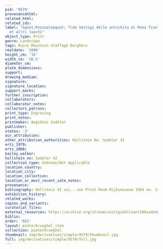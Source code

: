 ```yaml
---
pid: '9579'
provenancehtml:
related_html:
related_ids:
label: "&quot;Pozzuolo&quot; from Vestigi delle antichita di Roma Tivoli Pozzuolo
  et altri luochi"
object_type: Print
genre: Landscape
tags: Ruins Mountain Staffage Burghers
realdate: '1606'
height_cm: '15'
width_cm: '26.5'
diameter_cm:
plate_dimensions:
support:
drawing_medium:
signature:
signature_location:
support_marks:
further_inscription:
collaborators:
collaborator_notes:
collectors_patrons:
print_type: Engraving
print_notes:
printmaker: Aegidius Sadeler
publisher:
states: '3'
our_attribution:
other_attribution_authorities: Hollstein No. Sadeler 42
ertz_1979:
ertz_2008:
bailey_walker:
hollstein_no: Sadeler 42
collection_type: Unknown/Not Applicable
location_country:
location_city:
location_collection:
location_or_most_recent_sale_notes:
provenance:
bibliography: Hollstein 41 xxi...see Print Room Rijksmuseum 1964 no. 14
exhibition_history:
related_works:
copies_and_variants:
curatorial_files:
external_resources: https://archive.org/stream/vestigidelleanti00sade#page/42/mode/1up
biblio:
order: '921'
layout: pieterbrueghel_item
collection: pieterbrueghel
thumbnail: img/derivatives/simple/9579/thumbnail.jpg
full: img/derivatives/simple/9579/full.jpg
---
```

